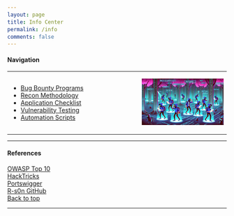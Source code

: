 ```yaml
---
layout: page
title: Info Center
permalink: /info
comments: false
---
```


<h4>Navigation</h4>
<div>
  <table style="width:100%;">
    <tr>
      <!-- Navigation menu on the left -->
      <td style="width:60%;">
        <ul>
          <li><a href="/notes/program-links">Bug Bounty Programs</a></li>
          <li><a href="/notes/recon-methodology">Recon Methodology</a></li>
          <li><a href="/notes/app-checklist">Application Checklist</a></li>
          <li><a href="/notes/vuln-testing">Vulnerability Testing</a></li>
          <li><a href="/notes/auto-scripts">Automation Scripts</a></li>
        </ul>
      </td>
      <!-- Image on the right -->
      <td style="width:60%;">
  <p align="center">
    <img src="../assets/images/bug-guide.png" alt="bug-hunting" title="Bug Hunting" width="600px" />
  </p>
</td>
    </tr>
  </table>
</div>

---

#### References

[OWASP Top 10](https://owasp.org/www-project-top-ten/)
<br>
[HackTricks](https://book.hacktricks.xyz/)
<br>
[Portswigger](https://portswigger.net/research)
<br>
[R-s0n GitHub](https://github.com/R-s0n)
<br>
[Back to top](#navigation)

---
